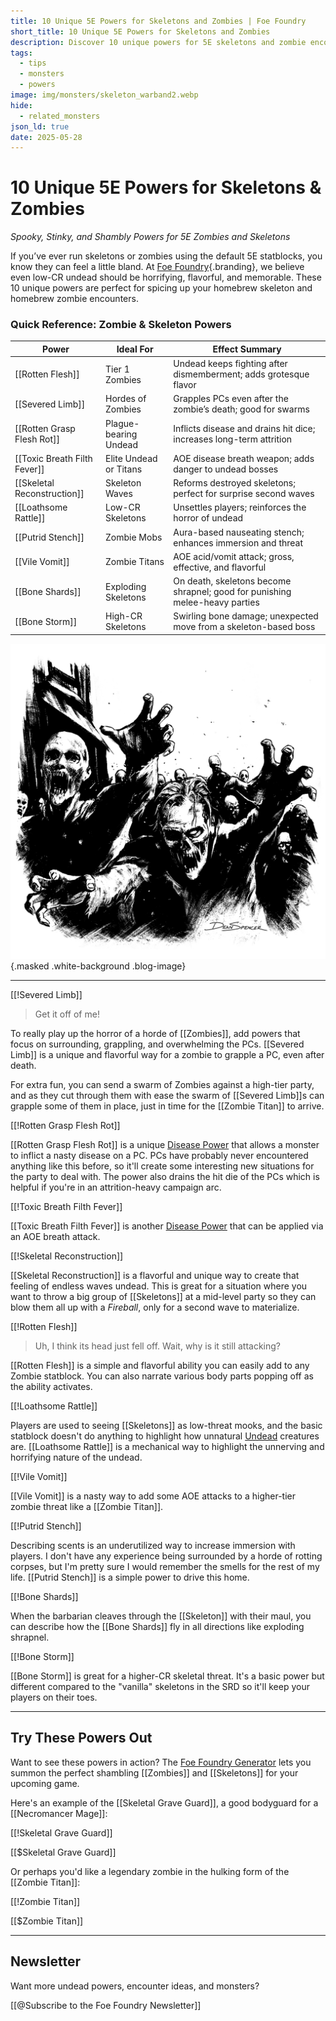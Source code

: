 ```yaml
---
title: 10 Unique 5E Powers for Skeletons and Zombies | Foe Foundry
short_title: 10 Unique 5E Powers for Skeletons and Zombies
description: Discover 10 unique powers for 5E skeletons and zombie encounters. Perfect for DMs looking to add horror, disease, and dread to their 5E battles.
tags:
  - tips
  - monsters
  - powers
image: img/monsters/skeleton_warband2.webp
hide:
  - related_monsters
json_ld: true
date: 2025-05-28
---
```


# 10 Unique 5E Powers for Skeletons & Zombies

*Spooky, Stinky, and Shambly Powers for 5E Zombies and Skeletons*

If you’ve ever run skeletons or zombies using the default 5E statblocks, you know they can feel a little bland. At [Foe Foundry](../index.md){.branding}, we believe even low-CR undead should be horrifying, flavorful, and memorable. These 10 unique powers are perfect for spicing up your homebrew skeleton and homebrew zombie encounters.

### Quick Reference: Zombie & Skeleton Powers

| Power                        | Ideal For               | Effect Summary                                                                 |
|-----------------------------|--------------------------|--------------------------------------------------------------------------------|
| [[Rotten Flesh]]            | Tier 1 Zombies           | Undead keeps fighting after dismemberment; adds grotesque flavor               |
| [[Severed Limb]]            | Hordes of Zombies        | Grapples PCs even after the zombie’s death; good for swarms                    |
| [[Rotten Grasp Flesh Rot]]| Plague-bearing Undead    | Inflicts disease and drains hit dice; increases long-term attrition            |
| [[Toxic Breath Filth Fever]]| Elite Undead or Titans | AOE disease breath weapon; adds danger to undead bosses                        |
| [[Skeletal Reconstruction]] | Skeleton Waves           | Reforms destroyed skeletons; perfect for surprise second waves                 |
| [[Loathsome Rattle]]        | Low-CR Skeletons         | Unsettles players; reinforces the horror of undead                             |
| [[Putrid Stench]]           | Zombie Mobs              | Aura-based nauseating stench; enhances immersion and threat                    |
| [[Vile Vomit]]              | Zombie Titans            | AOE acid/vomit attack; gross, effective, and flavorful                         |
| [[Bone Shards]]             | Exploding Skeletons      | On death, skeletons become shrapnel; good for punishing melee-heavy parties    |
| [[Bone Storm]]              | High-CR Skeletons        | Swirling bone damage; unexpected move from a skeleton-based boss               |


![A horde of zombies swarms the players](../img/monsters/zombie_horde.webp){.masked .white-background .blog-image}

---

[[!Severed Limb]]

> Get it off of me!

To really play up the horror of a horde of [[Zombies]], add powers that focus on surrounding, grappling, and overwhelming the PCs. [[Severed Limb]] is a unique and flavorful way for a zombie to grapple a PC, even after death.  

For extra fun, you can send a swarm of Zombies against a high-tier party, and as they cut through them with ease the swarm of [[Severed Limb]]s can grapple some of them in place, just in time for the [[Zombie Titan]] to arrive.

[[!Rotten Grasp Flesh Rot]]

[[Rotten Grasp Flesh Rot]] is a unique [Disease Power](../powers/disease.md) that allows a monster to inflict a nasty disease on a PC. PCs have probably never encountered anything like this before, so it'll create some interesting new situations for the party to deal with. The power also drains the hit die of the PCs which is helpful if you're in an attrition-heavy campaign arc.

[[!Toxic Breath Filth Fever]]

[[Toxic Breath Filth Fever]] is another [Disease Power](../powers/disease.md) that can be applied via an AOE breath attack.

[[!Skeletal Reconstruction]]

[[Skeletal Reconstruction]] is a flavorful and unique way to create that feeling of endless waves undead. This is great for a situation where you want to throw a big group of [[Skeletons]] at a mid-level party so they can blow them all up with a *Fireball*, only for a second wave to materialize.

[[!Rotten Flesh]]

> Uh, I think its head just fell off. Wait, why is it still attacking?

[[Rotten Flesh]] is a simple and flavorful ability you can easily add to any Zombie statblock. You can also narrate various body parts popping off as the ability activates.

[[!Loathsome Rattle]]

Players are used to seeing [[Skeletons]] as low-threat mooks, and the basic statblock doesn't do anything to highlight how unnatural [Undead](../families/undead.md) creatures are. [[Loathsome Rattle]] is a mechanical way to highlight the unnerving and horrifying nature of the undead.

[[!Vile Vomit]]

[[Vile Vomit]] is a nasty way to add some AOE attacks to a higher-tier zombie threat like a [[Zombie Titan]].

[[!Putrid Stench]]

Describing scents is an underutilized way to increase immersion with players. I don't have any experience being surrounded by a horde of rotting corpses, but I'm pretty sure I would remember the smells for the rest of my life. [[Putrid Stench]] is a simple power to drive this home.

[[!Bone Shards]]

When the barbarian cleaves through the [[Skeleton]] with their maul, you can describe how the [[Bone Shards]] fly in all directions like exploding shrapnel.

[[!Bone Storm]]

[[Bone Storm]] is great for a higher-CR skeletal threat. It's a basic power but different compared to the "vanilla" skeletons in the SRD so it'll keep your players on their toes.

---

## Try These Powers Out

Want to see these powers in action? The [Foe Foundry Generator](../generate/index.md) lets you summon the perfect shambling [[Zombies]] and [[Skeletons]] for your upcoming game.  

Here's an example of the [[Skeletal Grave Guard]], a good bodyguard for a [[Necromancer Mage]]:

[[!Skeletal Grave Guard]]

[[$Skeletal Grave Guard]]

Or perhaps you'd like a legendary zombie in the hulking form of the [[Zombie Titan]]:

[[!Zombie Titan]]

[[$Zombie Titan]]

---

## Newsletter

Want more undead powers, encounter ideas, and monsters?

[[@Subscribe to the Foe Foundry Newsletter]]

